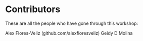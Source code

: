 # Contributors

These are all the people who have gone through this workshop:

Alex Flores-Veliz (github.com/alexfloresveliz)
Geidy D Molina
